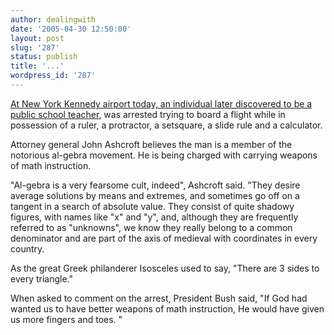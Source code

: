 ```yaml
---
author: dealingwith
date: '2005-04-30 12:50:00'
layout: post
slug: '287'
status: publish
title: '...'
wordpress_id: '287'
---
```


[At New York Kennedy airport today, an individual later discovered to be a
public school teacher][1], was arrested trying to board a flight while in
possession of a ruler, a protractor, a setsquare, a slide rule and a
calculator.

Attorney general John Ashcroft believes the man is a member of the notorious
al-gebra movement. He is being charged with carrying weapons of math
instruction.

"Al-gebra is a very fearsome cult, indeed", Ashcroft said. "They desire
average solutions by means and extremes, and sometimes go off on a tangent in
a search of absolute value. They consist of quite shadowy figures, with names
like "x" and "y", and, although they are frequently referred to as "unknowns",
we know they really belong to a common denominator and are part of the axis of
medieval with coordinates in every country.

As the great Greek philanderer Isosceles used to say, "There are 3 sides to
every triangle."

When asked to comment on the arrest, President Bush said, "If God had wanted
us to have better weapons of math instruction, He would have given us more
fingers and toes. "

   [1]: http://www.physicsforums.com/archive/t-16325_the_notorious_cult_of_Al-gebra.html


